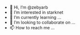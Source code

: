 - 👋 Hi, I’m @zebyarb
- 👀 I’m interested in starknet
- 🌱 I’m currently learning ...
- 💞️ I’m looking to collaborate on ...
- 📫 How to reach me ...

<!---
zebyarb/zebyarb is a ✨ special ✨ repository because its `README.md` (this file) appears on your GitHub profile.
You can click the Preview link to take a look at your changes.
--->
